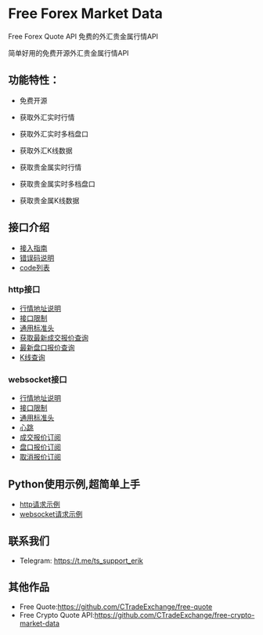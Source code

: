 # Free Forex Market Data
Free Forex Quote API 免费的外汇贵金属行情API

简单好用的免费开源外汇贵金属行情API

## 功能特性：

- 免费开源

- 获取外汇实时行情

- 获取外汇实时多档盘口

- 获取外汇K线数据

- 获取贵金属实时行情

- 获取贵金属实时多档盘口

- 获取贵金属K线数据

  


## 接口介绍
- [接入指南](./接入指南.md)
- [错误码说明](./错误码说明.md)
- [code列表](./code列表.md)

### http接口
- [行情地址说明](./http接口/行情地址说明.md)
- [接口限制](./http接口/接口限制.md)
- [通用标准头](./http接口/通用标准头.md)
- [获取最新成交报价查询](./http接口/最新成交报价查询.md)
- [最新盘口报价查询](./http接口/最新盘口报价查询.md)
- [K线查询](./http接口/K线查询.md)

### websocket接口
- [行情地址说明](./websocket接口/行情地址说明.md)
- [接口限制](./websocket接口/接口限制.md)
- [通用标准头](./websocket接口/通用标准头.md)
- [心跳](./websocket接口/心跳.md)
- [成交报价订阅](./websocket接口/成交报价订阅.md)
- [盘口报价订阅](./websocket接口/盘口报价订阅.md)
- [取消报价订阅](./websocket接口/取消报价订阅.md)

## Python使用示例,超简单上手

- [http请求示例](./example/http_request.py)
- [websocket请求示例](./example/websocket_request.py)




## 联系我们

- Telegram: https://t.me/ts_support_erik

## 其他作品

- Free Quote:https://github.com/CTradeExchange/free-quote
- Free Crypto Quote API:https://github.com/CTradeExchange/free-crypto-market-data